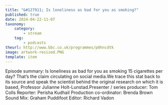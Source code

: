 ```yaml
---
title: "&#127911; Is loneliness as bad for you as smoking?"
published: true
date: 2024-04-22-11-07
taxonomy:
    category:
        - stream
    tag:
        - podcasts
theurl: http://www.bbc.co.uk/programmes/p0hncdtk
image: artwork-resized.PNG
template: item
---
```


Episode summary: Is loneliness as bad for you as smoking 15 cigarettes per day? That&rsquo;s the claim circulating on social media.We trace this stat back to its source and speak the scientist behind the original research on which it is based, Professor Julianne Holt-Lunstad.Presenter / series producer: Tom Colls Reporter: Perisha Kudhail Production co-ordinator: Brenda Brown Sound Mix: Graham Puddifoot Editor: Richard Vadon
